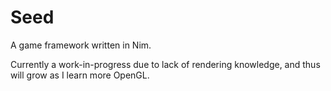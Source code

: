 # Seed

A game framework written in Nim.

Currently a work-in-progress due to lack of rendering knowledge, and thus will grow as I learn more OpenGL.